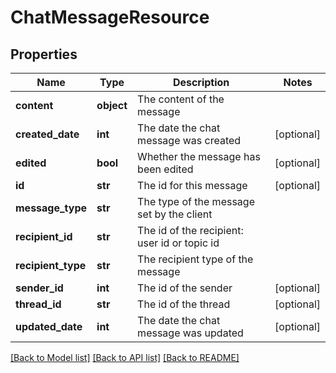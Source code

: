 # ChatMessageResource

## Properties
Name | Type | Description | Notes
------------ | ------------- | ------------- | -------------
**content** | **object** | The content of the message | 
**created_date** | **int** | The date the chat message was created | [optional] 
**edited** | **bool** | Whether the message has been edited | [optional] 
**id** | **str** | The id for this message | [optional] 
**message_type** | **str** | The type of the message set by the client | 
**recipient_id** | **str** | The id of the recipient: user id or topic id | 
**recipient_type** | **str** | The recipient type of the message | 
**sender_id** | **int** | The id of the sender | [optional] 
**thread_id** | **str** | The id of the thread | [optional] 
**updated_date** | **int** | The date the chat message was updated | [optional] 

[[Back to Model list]](../README.md#documentation-for-models) [[Back to API list]](../README.md#documentation-for-api-endpoints) [[Back to README]](../README.md)


